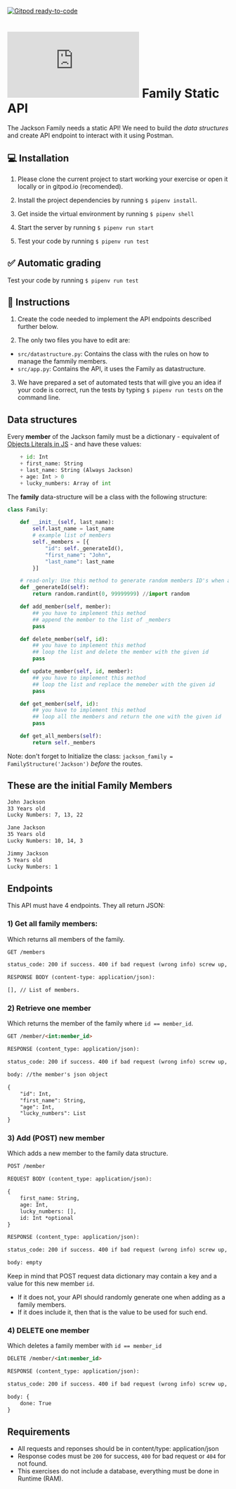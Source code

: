 [![Gitpod ready-to-code](https://img.shields.io/badge/Gitpod-ready--to--code-blue?logo=gitpod)](https://gitpod.io/#https://github.com/breatheco-de/exercise-family-static-api)

# ![alt text](https://assets.breatheco.de/apis/img/images.php?blob&random&cat=icon&tags=breathecode,32) Family Static API

The Jackson Family needs a static API! We need to build the *data structures* and create API endpoint to interact with it using Postman.

## 💻 Installation

1. Please clone the current project to start working your exercise or open it locally or in gitpod.io (recomended).

2. Install the project dependencies by running `$ pipenv install`.

3. Get inside the virtual environment by running `$ pipenv shell`

4. Start the server by running `$ pipenv run start`

5. Test your code by running `$ pipenv run test`

## ✅ Automatic grading

Test your code by running `$ pipenv run test`

## 📝 Instructions

1) Create the code needed to implement the API endpoints described further below.  

2) The only two files you have to edit are:  

- `src/datastructure.py`: Contains the class with the rules on how to manage the fammily members.  
- `src/app.py`: Contains the API, it uses the Family as datastructure. 
	
3) We have prepared a set of automated tests that will give you an idea if your code is correct, run the tests by typing `$ pipenv run tests` on the command line.  

## Data structures

Every **member** of the Jackson family must be a dictionary - equivalent of [Objects Literals in JS](https://www.dyn-web.com/tutorials/object-literal/) - and have these values:

```python
    + id: Int
    + first_name: String
    + last_name: String (Always Jackson)
    + age: Int > 0
    + lucky_numbers: Array of int
```
The **family** data-structure will be a class with the following structure:

```python
class Family:

    def __init__(self, last_name):
        self.last_name = last_name
        # example list of members
        self._members = [{
            "id": self._generateId(),
            "first_name": "John",
            "last_name": last_name
        }]

    # read-only: Use this method to generate random members ID's when adding members into the list
    def _generateId(self):
        return random.randint(0, 99999999) //import random 

    def add_member(self, member):
        ## you have to implement this method
        ## append the member to the list of _members
        pass

    def delete_member(self, id):
        ## you have to implement this method
        ## loop the list and delete the member with the given id
        pass

    def update_member(self, id, member):
        ## you have to implement this method
        ## loop the list and replace the memeber with the given id
        pass

    def get_member(self, id):
        ## you have to implement this method
        ## loop all the members and return the one with the given id
        pass

    def get_all_members(self):
        return self._members
```

Note: don't forget to Initialize the class: `jackson_family = FamilyStructure('Jackson')` *before* the routes.

## These are the initial Family Members

```md
John Jackson
33 Years old
Lucky Numbers: 7, 13, 22

Jane Jackson
35 Years old
Lucky Numbers: 10, 14, 3

Jimmy Jackson
5 Years old
Lucky Numbers: 1
```

## Endpoints

This API must have 4 endpoints. They all return JSON:

### 1) Get all family members:

Which returns all members of the family.

```md
GET /members

status_code: 200 if success. 400 if bad request (wrong info) screw up, 500 if the server encounter an error

RESPONSE BODY (content-type: application/json):

[], // List of members.

```

### 2) Retrieve one member

Which returns the member of the family where `id == member_id`.

```md
GET /member/<int:member_id>

RESPONSE (content_type: application/json):

status_code: 200 if success. 400 if bad request (wrong info) screw up, 500 if the server encounter an error

body: //the member's json object

{
    "id": Int,
    "first_name": String,
    "age": Int,
    "lucky_numbers": List
}

```

### 3) Add (POST) new member

Which adds a new member to the family data structure.

```md
POST /member

REQUEST BODY (content_type: application/json):

{
    first_name: String,
    age: Int,
    lucky_numbers: [],
    id: Int *optional
}

RESPONSE (content_type: application/json):

status_code: 200 if success. 400 if bad request (wrong info) screw up, 500 if the server encounter an error

body: empty
```

Keep in mind that POST request data dictionary may contain a key and a value for this new member `id`.
- If it does not, your API should randomly generate one when adding as a family members.
- If it does include it, then that is the value to be used for such end.

### 4) DELETE one member

Which deletes a family member with `id == member_id`

```md
DELETE /member/<int:member_id>

RESPONSE (content_type: application/json):

status_code: 200 if success. 400 if bad request (wrong info) screw up, 500 if the server encounter an error

body: {
    done: True
}    

```

## Requirements

- All requests and reponses should be in content/type: application/json
- Response codes must be `200` for success, `400` for bad request or `404` for not found.
- This exercises do not include a database, everything must be done in Runtime (RAM).

